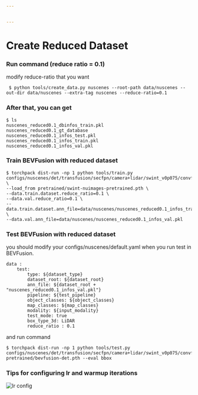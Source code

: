 ```yaml
---


---
```


<h1 id="create-reduced-dataset">Create Reduced Dataset</h1>
<h3 id="run-command-reduce-ratio--0.1">Run command (reduce ratio = 0.1)</h3>
<p>modify reduce-ratio that you want</p>
<pre><code> $ python tools/create_data.py nuscenes --root-path data/nuscenes --out-dir data/nuscenes --extra-tag nuscenes --reduce-ratio=0.1
</code></pre>
<h3 id="after-that-you-can-get">After that, you can get</h3>
<pre><code>$ ls
nuscenes_reduced0.1_dbinfos_train.pkl
nuscenes_reduced0.1_gt_database
nuscenes_reduced0.1_infos_test.pkl
nuscenes_reduced0.1_infos_train.pkl
nuscenes_reduced0.1_infos_val.pkl
</code></pre>
<h3 id="train-bevfusion-with-reduced-dataset">Train BEVFusion with reduced dataset</h3>
<pre><code>$ torchpack dist-run -np 1 python tools/train.py configs/nuscenes/det/transfusion/secfpn/camera+lidar/swint_v0p075/convfuser.yaml \
--load_from pretrained/swint-nuimages-pretrained.pth \
--data.train.dataset.reduce_ratio=0.1 \
--data.val.reduce_ratio=0.1 \
--data.train.dataset.ann_file=data/nuscenes/nuscenes_reduced0.1_infos_train.pkl \
--data.val.ann_file=data/nuscenes/nuscenes_reduced0.1_infos_val.pkl
</code></pre>
<h3 id="test-bevfusion-with-reduced-dataset">Test BEVFusion with reduced dataset</h3>
<p>you should modify your configs/nuscenes/default.yaml when you run test in BEVFusion.</p>
<pre><code>data : 
	test:
		type: ${dataset_type}
		dataset_root: ${dataset_root}
		ann_file: ${dataset_root + "nuscenes_reduced0.1_infos_val.pkl"}
		pipeline: ${test_pipeline}
		object_classes: ${object_classes}
		map_classes: ${map_classes}
		modality: ${input_modality}
		test_mode: true
		box_type_3d: LiDAR
		reduce_ratio : 0.1
</code></pre>
<p>and run command</p>
<pre><code>$ torchpack dist-run -np 1 python tools/test.py configs/nuscenes/det/transfusion/secfpn/camera+lidar/swint_v0p075/convfuser.yaml pretrained/bevfusion-det.pth --eval bbox
</code></pre>
<h3 id="tips-for-configuring-lr-and-warmup-iterations">Tips for configuring lr and warmup iterations</h3>
<p><img src="https://drive.google.com/file/d/1EpR7U2WOAzZQwM2pc_KZCP9ugQV6QuWO/view?usp=sharing" alt="lr config"></p>

